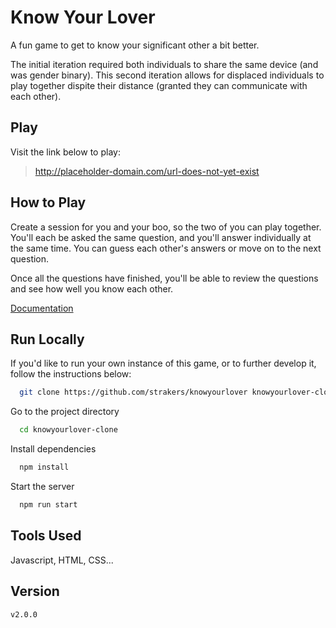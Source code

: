 # Know Your Lover

A fun game to get to know your significant other a bit better.

The initial iteration required both individuals to share the same device (and was gender binary). This second iteration allows for displaced individuals to play together dispite their distance (granted they can communicate with each other).

## Play

Visit the link below to play:
> http://placeholder-domain.com/url-does-not-yet-exist

  
## How to Play

Create a session for you and your boo, so the two of you can play together. You'll each be asked the same question, and you'll answer individually at the same time. You can guess each other's answers or move on to the next question.

Once all the questions have finished, you'll be able to review the questions and see how well you know each other.

[Documentation](https://linktononexistantdocumentation)

  
## Run Locally

If you'd like to run your own instance of this game, or to further develop it, follow the instructions below:

```bash
  git clone https://github.com/strakers/knowyourlover knowyourlover-clone
```

Go to the project directory

```bash
  cd knowyourlover-clone
```

Install dependencies

```bash
  npm install
```

Start the server

```bash
  npm run start
```

  
## Tools Used
Javascript, HTML, CSS...

## Version
`v2.0.0`